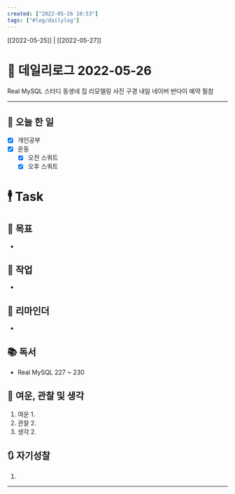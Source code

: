 ```yaml
---
created: ["2022-05-26 10:53"]
tags: ["#log/dailylog"]
---
```


[[2022-05-25]] | [[2022-05-27]]


# 📅 데일리로그  2022-05-26
Real MySQL 스터디
동생네 집 리모델링 사진 구경
내일 네이버 반다이 예약 필참

---
## 🔷 오늘 한 일
- [x] 개인공부
- [x] 운동
	- [x] 오전 스쿼트
	- [x] 오후 스쿼트

# 🕴 Task
## 🎯 목표
- 
## 🚀 작업
- 
## 📕 리마인더
- 
## 📚 독서
- Real MySQL 227 ~ 230
##  💬 여운, 관찰 및 생각
1. 여운
	1. 
2. 관찰
	2. 
3. 생각
	2. 
## 🔃 자기성찰
1. 
---
